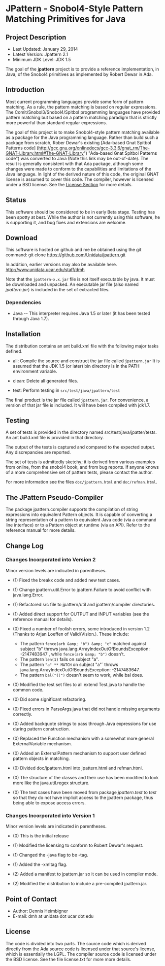 # JPattern - Snobol4-Style Pattern Matching Primitives for Java

## Project Description

* Last Updated: January 29, 2014
* Latest Version: Jpattern 2.1
* Minimum JDK Level: JDK 1.5

The goal of the **jpattern** project is to provide
a reference implementation, in Java, of the Snobol4
primitives as implemented by Robert Dewar in Ada.

## Introduction

Most current programming languages provide some form of
pattern matching. As a rule, the pattern matching is
based on regular expressions. The Comit/Snobol3/Snobol4/Spitbol
programming languages have provided pattern matching but
based on a pattern matching paradigm that is strictly more
powerful than standard regular expressions.

The goal of this project is to make Snobol4-style pattern matching
available as a package for the Java programming language.
Rather than build such a package from scratch,
Rober Dewar's existing 
[Ada-based Gnat Spitbol Patterns code]
(http://gcc.gnu.org/onlinedocs/gcc-3.3.6/gnat_rm/The-GNAT-Library.html#The-GNAT-Library")
"Ada-based Gnat Spitbol Patterns code")
was converted to Java (Note this link may be out-of-date).
The result is generally consistent with that Ada package, although
some changes were made to conform to the capabilities and
limitations of the Java language. In light of the derived nature of this code,
the original GNAT license is assumed to cover this code.
The compiler, however is licensed under a BSD license.
See the <a target="_self" href="#License">License Section</a>
for more details.

## Status
This software should be considered to be in early Beta
stage.  Testing has been spotty at best.  While the author
is not currently using this software, he is supporting it,
and bug fixes and extensions are welcome.

## Download
This software is hosted on github and me be obtained
using the git command:
    git clone https://github.com/Unidata/jpattern.git

In addition, earlier versions may also be available here.
    http://www.unidata.ucar.edu/staff/dmh

Note that the <code>jpattern-x.x.jar</code> file is not
itself executable by java. It must be downloaded and
unpacked. An executable jar file (also named
<i>jpattern.jar</i>) is included in the set of extracted
files.

### Dependencies
* Java -- This interpreter requires Java 1.5 or later (it has been tested
through Java 1.7).

## Installation



The distribution contains an ant build.xml file
with the following major tasks defined.

* all: Compile the source and construct the jar file called
`jpattern.jar`
It is assumed that the JDK 1.5 (or later) bin directory
is in the PATH environment variable.

* clean: Delete all generated files.

* test: Perform testing in `src/test/java/jpattern/test`

The final product is the jar file called `jpattern.jar`.
For convenience, a version of that jar file is included.
It will have been compiled with jdk1.7.

## Testing
A set of tests is provided in the directory named
    src/test/java/jpatter/tests.
An ant build.xml file is provided in that directory.

The output of the tests is captured and compared to the expected output.
Any discrepancies are reported. 

The set of tests is admittedly sketchy; it is derived from various examples
from online, from the snobol4 book, and from bug reports. If anyone knows
of a more comprehensive set of pattern tests, please contact the author.

For more information see the files `doc/jpattern.html`
and `doc/refman.html`.

## The JPattern Pseudo-Compiler
The package jpattern.compiler supports the compilation of
string expressions into equivalent Pattern objects.  It is
capable of converting a string representation of a pattern
to equivalent Java code (via a command line interface) or to
a Pattern object at runtime (via an API).  Refer to the
reference manual for more details.

## Change Log

### Changes Incorporated into Version 2

Minor version levels are indicated in parentheses.

* (1) Fixed the breakx code and added new test cases.
* (1) Change jpattern.util.Error to jpattern.Failure
      to avoid conflict with java.lang.Error.
* (1) Refactored src file to jpattern/util and jpattern/compiler
      directories.
* (1) Added direct support for OUTPUT and INPUT variables
      (see the reference manual for details).

* (0) Fixed a number of foolish errors, some introduced in version 1.2
      (Thanks to Arjan Loeffen of Valid/Vision.). These include:
	+ The pattern `fence(arb &amp; "b") &amp; "c"`
		matched against subject "b" throws
		java.lang.ArrayIndexOutOfBoundsException: -2147483647 , while
		`fence(arb &amp; "b")` doesn't. 
	+ The pattern `len(1)` fails on subject "a".
	+ The pattern `"a" ** MATCH` on subject "a"`
	     throws java.lang.ArrayIndexOutOfBoundsException: -2147483647.
	+ The pattern `bal("()")` doesn't seem to work, while bal does.
* (0) Modified the test set files to all extend Test.java to handle
         the common code.
* (0) Did some significant refactoring.
* (0) Fixed errors in ParseArgs.java that did not handle missing
         arguments correctly.
* (0) Added backquote strings to pass through Java expressions
         for use during pattern construction.
* (0) Replaced the Function mechanism with a somewhat more general
         ExternalVariable mechanism.
* (0) Added an ExternalPattern mechanism to support user defined
         pattern objects in matching.
* (0) Divided doc/jpattern.html into jpattern.html and refman.html.
* (0) The structure of the classes and their use has been
         modified to look more like the java.util.regex structure.
* (0) The test cases have been moved from package <i>jpattern.test</i>
         to <i>test</i> so that they do not have implicit access
         to the jpattern package, thus being able to expose access errors.

### Changes Incorporated into Version 1

Minor version levels are indicated in parentheses.
* (0) This is the initial release

* (1) Modified the licensing to conform to Robert Dewar's request.
* (1) Changed the -java flag to be -tag.
* (1) Added  the -xmltag flag.
* (2) Added a manifest to jpattern.jar so it can be used in compiler mode.
* (2) Modified the distribution to include a pre-compiled jpattern.jar.

## Point of Contact
* Author: Dennis Heimbigner
* E-mail: dmh at unidata dot ucar dot edu

## License
The code is divided into two parts. The source code which is derived
directly from the Ada source code is licensed under that source's
license, which is essentially the LGPL. The compiler source code is
licensed under the BSD license.  See the file license.txt for more more
details.
